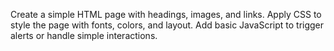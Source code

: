 Create a simple HTML page with headings, images, and links.
Apply CSS to style the page with fonts, colors, and layout.
Add basic JavaScript to trigger alerts or handle simple interactions.
